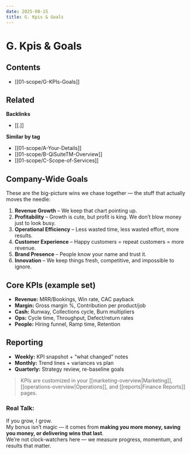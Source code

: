 ```yaml
---
date: 2025-08-15
title: G. Kpis & Goals
---
```

# G. Kpis & Goals

<!-- AUTO-TOC:START -->

## Contents
- [[01-scope/G-KPIs-Goals]]

<!-- AUTO-TOC:END -->


<!-- RELATED:START -->

## Related
**Backlinks**
- [[.]]

**Similar by tag**
- [[01-scope/A-Your-Details]]
- [[01-scope/B-QiSuiteTM-Overview]]
- [[01-scope/C-Scope-of-Services]]

<!-- RELATED:END -->




































## Company-Wide Goals  
These are the big-picture wins we chase together — the stuff that actually moves the needle:  

1. **Revenue Growth** – We keep that chart pointing up.  
2. **Profitability** – Growth is cute, but profit is king. We don’t blow money just to look busy.  
3. **Operational Efficiency** – Less wasted time, less wasted effort, more results.  
4. **Customer Experience** – Happy customers = repeat customers = more revenue.  
5. **Brand Presence** – People know your name and trust it.  
6. **Innovation** – We keep things fresh, competitive, and impossible to ignore.  

## Core KPIs (example set)
- **Revenue:** MRR/Bookings, Win rate, CAC payback  
- **Margin:** Gross margin %, Contribution per product/job  
- **Cash:** Runway, Collections cycle, Burn multipliers  
- **Ops:** Cycle time, Throughput, Defect/return rates  
- **People:** Hiring funnel, Ramp time, Retention

## Reporting
- **Weekly:** KPI snapshot + “what changed” notes  
- **Monthly:** Trend lines + variances vs plan  
- **Quarterly:** Strategy review, re-baseline goals

> KPIs are customized in your [[marketing-overview|Marketing]], [[operations-overview|Operations]], and [[reports|Finance Reports]] pages.

### Real Talk:  
If you grow, I grow.  
My bonus isn’t magic — it comes from **making you more money, saving you money, or delivering wins that last**.  
We’re not clock-watchers here — we measure progress, momentum, and results that matter.